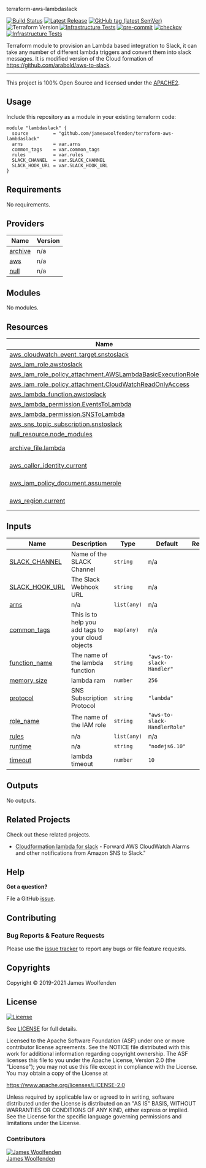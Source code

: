 terraform-aws-lambdaslack

[![Build Status](https://github.com/jameswoolfenden/terraform-aws-lambdaslack/workflows/Verify%20and%20Bump/badge.svg?branch=master)](https://github.com/jameswoolfenden/terraform-aws-lambdaslack)
[![Latest Release](https://img.shields.io/github/release/jameswoolfenden/terraform-aws-lambdaslack.svg)](https://github.com/jameswoolfenden/terraform-aws-lambdaslack/releases/latest)
[![GitHub tag (latest SemVer)](https://img.shields.io/github/tag/JamesWoolfenden/terraform-aws-lambdaslack.svg?label=latest)](https://github.com/JamesWoolfenden/terraform-aws-lambdaslack/releases/latest)
![Terraform Version](https://img.shields.io/badge/tf-%3E%3D0.14.0-blue.svg)
[![Infrastructure Tests](https://www.bridgecrew.cloud/badges/github/JamesWoolfenden/terraform-aws-lambdaslack/cis_aws)](https://www.bridgecrew.cloud/link/badge?vcs=github&fullRepo=JamesWoolfenden%2Fterraform-aws-lambdaslack&benchmark=CIS+AWS+V1.2)
[![pre-commit](https://img.shields.io/badge/pre--commit-enabled-brightgreen?logo=pre-commit&logoColor=white)](https://github.com/pre-commit/pre-commit)
[![checkov](https://img.shields.io/badge/checkov-verified-brightgreen)](https://www.checkov.io/)
[![Infrastructure Tests](https://www.bridgecrew.cloud/badges/github/jameswoolfenden/terraform-aws-lambdaslack/general)](https://www.bridgecrew.cloud/link/badge?vcs=github&fullRepo=JamesWoolfenden%2Fterraform-aws-lambdaslack&benchmark=INFRASTRUCTURE+SECURITY)

Terraform module to provision an Lambda based integration to Slack, it can take any number of different lambda triggers and convert them into slack messages. It is modified version of the Cloud formation of https://github.com/arabold/aws-to-slack.

---

This project is 100% Open Source and licensed under the [APACHE2](LICENSE).

## Usage

Include this repository as a module in your existing terraform code:

```hcl
module "lambdaslack" {
  source         = "github.com/jameswoolfenden/terraform-aws-lambdaslack"
  arns           = var.arns
  common_tags    = var.common_tags
  rules          = var.rules
  SLACK_CHANNEL  = var.SLACK_CHANNEL
  SLACK_HOOK_URL = var.SLACK_HOOK_URL
}
```

<!-- BEGINNING OF PRE-COMMIT-TERRAFORM DOCS HOOK -->
## Requirements

No requirements.

## Providers

| Name | Version |
|------|---------|
| <a name="provider_archive"></a> [archive](#provider\_archive) | n/a |
| <a name="provider_aws"></a> [aws](#provider\_aws) | n/a |
| <a name="provider_null"></a> [null](#provider\_null) | n/a |

## Modules

No modules.

## Resources

| Name | Type |
|------|------|
| [aws_cloudwatch_event_target.snstoslack](https://registry.terraform.io/providers/hashicorp/aws/latest/docs/resources/cloudwatch_event_target) | resource |
| [aws_iam_role.awstoslack](https://registry.terraform.io/providers/hashicorp/aws/latest/docs/resources/iam_role) | resource |
| [aws_iam_role_policy_attachment.AWSLambdaBasicExecutionRole](https://registry.terraform.io/providers/hashicorp/aws/latest/docs/resources/iam_role_policy_attachment) | resource |
| [aws_iam_role_policy_attachment.CloudWatchReadOnlyAccess](https://registry.terraform.io/providers/hashicorp/aws/latest/docs/resources/iam_role_policy_attachment) | resource |
| [aws_lambda_function.awstoslack](https://registry.terraform.io/providers/hashicorp/aws/latest/docs/resources/lambda_function) | resource |
| [aws_lambda_permission.EventsToLambda](https://registry.terraform.io/providers/hashicorp/aws/latest/docs/resources/lambda_permission) | resource |
| [aws_lambda_permission.SNSToLambda](https://registry.terraform.io/providers/hashicorp/aws/latest/docs/resources/lambda_permission) | resource |
| [aws_sns_topic_subscription.snstoslack](https://registry.terraform.io/providers/hashicorp/aws/latest/docs/resources/sns_topic_subscription) | resource |
| [null_resource.node_modules](https://registry.terraform.io/providers/hashicorp/null/latest/docs/resources/resource) | resource |
| [archive_file.lambda](https://registry.terraform.io/providers/hashicorp/archive/latest/docs/data-sources/file) | data source |
| [aws_caller_identity.current](https://registry.terraform.io/providers/hashicorp/aws/latest/docs/data-sources/caller_identity) | data source |
| [aws_iam_policy_document.assumerole](https://registry.terraform.io/providers/hashicorp/aws/latest/docs/data-sources/iam_policy_document) | data source |
| [aws_region.current](https://registry.terraform.io/providers/hashicorp/aws/latest/docs/data-sources/region) | data source |

## Inputs

| Name | Description | Type | Default | Required |
|------|-------------|------|---------|:--------:|
| <a name="input_SLACK_CHANNEL"></a> [SLACK\_CHANNEL](#input\_SLACK\_CHANNEL) | Name of the SLACK Channel | `string` | n/a | yes |
| <a name="input_SLACK_HOOK_URL"></a> [SLACK\_HOOK\_URL](#input\_SLACK\_HOOK\_URL) | The Slack Webhook URL | `string` | n/a | yes |
| <a name="input_arns"></a> [arns](#input\_arns) | n/a | `list(any)` | n/a | yes |
| <a name="input_common_tags"></a> [common\_tags](#input\_common\_tags) | This is to help you add tags to your cloud objects | `map(any)` | n/a | yes |
| <a name="input_function_name"></a> [function\_name](#input\_function\_name) | The name of the lambda function | `string` | `"aws-to-slack-Handler"` | no |
| <a name="input_memory_size"></a> [memory\_size](#input\_memory\_size) | lambda ram | `number` | `256` | no |
| <a name="input_protocol"></a> [protocol](#input\_protocol) | SNS Subscription Protocol | `string` | `"lambda"` | no |
| <a name="input_role_name"></a> [role\_name](#input\_role\_name) | The name of the IAM role | `string` | `"aws-to-slack-HandlerRole"` | no |
| <a name="input_rules"></a> [rules](#input\_rules) | n/a | `list(any)` | n/a | yes |
| <a name="input_runtime"></a> [runtime](#input\_runtime) | n/a | `string` | `"nodejs6.10"` | no |
| <a name="input_timeout"></a> [timeout](#input\_timeout) | lambda timeout | `number` | `10` | no |

## Outputs

No outputs.
<!-- END OF PRE-COMMIT-TERRAFORM DOCS HOOK -->

## Related Projects

Check out these related projects.

- [Cloudformation lambda for slack](https://github.com/arabold/aws-to-slack) - Forward AWS CloudWatch Alarms and other notifications from Amazon SNS to Slack."

## Help

**Got a question?**

File a GitHub [issue](https://github.com/jameswoolfenden/terraform-aws-lambdaslack/issues).

## Contributing

### Bug Reports & Feature Requests

Please use the [issue tracker](https://github.com/jameswoolfenden/terraform-aws-lambdaslack/issues) to report any bugs or file feature requests.

## Copyrights

Copyright © 2019-2021 James Woolfenden

## License

[![License](https://img.shields.io/badge/License-Apache%202.0-blue.svg)](https://opensource.org/licenses/Apache-2.0)

See [LICENSE](LICENSE) for full details.

Licensed to the Apache Software Foundation (ASF) under one
or more contributor license agreements. See the NOTICE file
distributed with this work for additional information
regarding copyright ownership. The ASF licenses this file
to you under the Apache License, Version 2.0 (the
"License"); you may not use this file except in compliance
with the License. You may obtain a copy of the License at

<https://www.apache.org/licenses/LICENSE-2.0>

Unless required by applicable law or agreed to in writing,
software distributed under the License is distributed on an
"AS IS" BASIS, WITHOUT WARRANTIES OR CONDITIONS OF ANY
KIND, either express or implied. See the License for the
specific language governing permissions and limitations
under the License.

### Contributors

[![James Woolfenden][jameswoolfenden_avatar]][jameswoolfenden_homepage]<br/>[James Woolfenden][jameswoolfenden_homepage]

[jameswoolfenden_homepage]: https://github.com/jameswoolfenden
[jameswoolfenden_avatar]: https://github.com/jameswoolfenden.png?size=150
[github]: https://github.com/jameswoolfenden
[linkedin]: https://www.linkedin.com/in/jameswoolfenden/
[twitter]: https://twitter.com/JimWoolfenden
[share_twitter]: https://twitter.com/intent/tweet/?text=terraform-aws-lambdaslack&url=https://github.com/jameswoolfenden/terraform-aws-lambdaslack
[share_linkedin]: https://www.linkedin.com/shareArticle?mini=true&title=terraform-aws-lambdaslack&url=https://github.com/jameswoolfenden/terraform-aws-lambdaslack
[share_reddit]: https://reddit.com/submit/?url=https://github.com/jameswoolfenden/terraform-aws-lambdaslack
[share_facebook]: https://facebook.com/sharer/sharer.php?u=https://github.com/jameswoolfenden/terraform-aws-lambdaslack
[share_email]: mailto:?subject=terraform-aws-lambdaslack&body=https://github.com/jameswoolfenden/terraform-aws-lambdaslack
